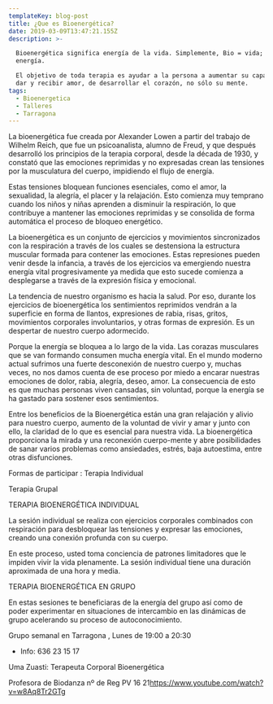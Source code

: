 ```yaml
---
templateKey: blog-post
title: ¿Que es Bioenergética?
date: 2019-03-09T13:47:21.155Z
description: >-

  Bioenergética significa energía de la vida. Simplemente, Bio = vida; energía =
  energía.

  El objetivo de toda terapia es ayudar a la persona a aumentar su capacidad de
  dar y recibir amor, de desarrollar el corazón, no sólo su mente.
tags:
  - Bioenergetica
  - Talleres
  - Tarragona
---
```

La bioenergética fue creada por Alexander Lowen a partir del trabajo de Wilhelm Reich, que fue un psicoanalista, alumno de Freud, y que después desarrolló los principios de la terapia corporal, desde la década de 1930, y constató que las emociones reprimidas y no expresadas crean las tensiones por la musculatura del cuerpo, impidiendo el flujo de energía.

Estas tensiones bloquean funciones esenciales, como el amor, la sexualidad, la alegría, el placer y la relajación. Esto comienza muy temprano cuando los niños y niñas aprenden a disminuir la respiración, lo que contribuye a mantener las emociones reprimidas y se consolida de forma automática el proceso de bloqueo energético.

La bioenergética es un conjunto de ejercicios y movimientos sincronizados con la respiración a través de los cuales se destensiona la estructura muscular formada para contener las emociones. Estas represiones pueden venir desde la infancia, a través de los ejercicios va emergiendo nuestra energía vital progresivamente ya medida que esto sucede comienza a desplegarse a través de la expresión física y emocional.

La tendencia de nuestro organismo es hacia la salud. Por eso, durante los ejercicios de bioenergética los sentimientos reprimidos vendrán a la superficie en forma de llantos, expresiones de rabia, risas, gritos, movimientos corporales involuntarios, y otras formas de expresión. Es un despertar de nuestro cuerpo adormecido.

Porque la energía se bloquea a lo largo de la vida. Las corazas musculares que se van formando consumen mucha energía vital. En el mundo moderno actual sufrimos una fuerte desconexión de nuestro cuerpo y, muchas veces, no nos damos cuenta de ese proceso por miedo a encarar nuestras emociones de dolor, rabia, alegría, deseo, amor. La consecuencia de esto es que muchas personas viven cansadas, sin voluntad, porque la energía se ha gastado para sostener esos sentimientos.

Entre los beneficios de la Bioenergética están una gran relajación y alivio para nuestro cuerpo, aumento de la voluntad de vivir y amar y junto con ello, la claridad de lo que es esencial para nuestra vida. La bioenergética proporciona la mirada y una reconexión cuerpo-mente y abre posibilidades de sanar varios problemas como ansiedades, estrés, baja autoestima, entre otras disfunciones.

Formas de participar : Terapia Individual

Terapia Grupal

TERAPIA BIOENERGÉTICA INDIVIDUAL

La sesión individual se realiza con ejercicios corporales combinados con respiración para desbloquear las tensiones y expresar las emociones, creando una conexión profunda con su cuerpo.

En este proceso, usted toma conciencia de patrones limitadores que le impiden vivir la vida plenamente. La sesión individual tiene una duración aproximada de una hora y media.

TERAPIA BIOENERGÉTICA EN GRUPO

En estas sesiones te beneficiaras de la energía del grupo así como de poder experimentar en situaciones de intercambio en las dinámicas de grupo acelerando su proceso de autoconocimiento.

Grupo semanal en Tarragona , Lunes de 19:00 a 20:30

+ Info: 636 23 15 17

Uma Zuasti: Terapeuta Corporal Bioenergética

Profesora de Biodanza nº de Reg PV 16 21<https://www.youtube.com/watch?v=w8Aq8Tr2GTg>
